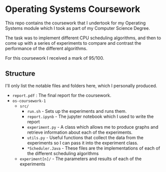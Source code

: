 # Operating Systems Coursework

This repo contains the coursework that I undertook for my Operating Systems module which I took as part of my Computer Science Degree.

The task was to implement different CPU scheduling algorithms, and then to come up with a series of experiments to compare and contrast the performance of the different algorithms.

For this coursework I received a mark of 95/100.

## Structure

I'll only list the notable files and folders here, which I personally produced.

- `report.pdf` : The final report for the coursework.
- `os-coursework-1`
  - `src/`
    - `run.sh` - Sets up the experiments and runs them.
    - `report.ipynb` - The jupyter notebook which I used to write the report
    - `experiment.py` - A class which allows me to produce graphs and retrieve information about each of the experiments.
    - `utils.py` - Useful functions that collect the data from the experiments so I can pass it into the experiment class.
    - `*Scheduler.Java` - These files are the implementations of each of the different scheduling algorithms
  - `experiment[n]/` - The parameters and results of each of the experiments

